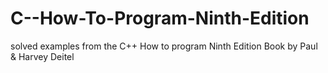 # C--How-To-Program-Ninth-Edition
solved examples from the C++ How to program Ninth Edition Book by Paul &amp; Harvey Deitel
